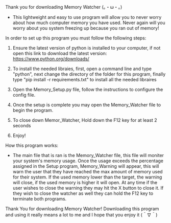 Thank you for downloading Memory Watcher (。・ω・。)

- This lightweight and easy to use program will allow you to never worry about how much computer memory you have used.
Never again will you worry about you system freezing up because you ran out of memory!


In order to set up this program you must follow the following steps:

1. Ensure the latest version of python is installed to your computer, if not open this link to download the latest version: https://www.python.org/downloads/

2. To install the needed libraies, first, open a command line and type "python", next change the directory of the folder for this program, finally type "pip install -r requirements.txt" to install all the needed libraires 

3. Open the Memory_Setup.py file, follow the instructions to configure the config file.

4. Once the setup is complete you may open the Memory_Watcher file to begin the program.

5. To close down Memor_Watcher, Hold down the F12 key for at least 2 seconds 

6. Enjoy!

How this program works:

- The main file that is ran is the Memory_Watcher file, this file will moniter your system's memory usage.
Once the usage exceeds the percentage assigned in the Setup program, Memory_Warning will appear, this will warn the user that they have reached the max amount of memory used for their system.
If the used memory lower than the target, the warning will close, if the used memory is higher it will open. At any time if the user wishes to close the warning they may hit the X button to close it. 
If they wish to close the watcher as well they can hold the F12 key to terminate both programs. 


Thank You for downloading Memory Watcher! Downloading this program and using it really means a lot to me and I hope that you enjoy it (＾∇＾)


